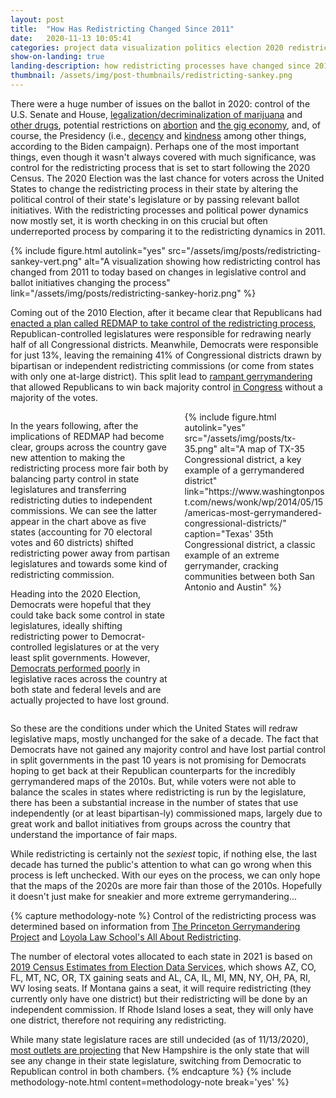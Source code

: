 ```yaml
---
layout: post
title:  "How Has Redistricting Changed Since 2011"
date:   2020-11-13 10:05:41
categories: project data visualization politics election 2020 redistricting
show-on-landing: true
landing-description: how redistricting processes have changed since 2011
thumbnail: /assets/img/post-thumbnails/redistricting-sankey.png
---
```


There were a huge number of issues on the ballot in 2020: control of the U.S. Senate and House, [legalization/decriminalization of marijuana](https://www.cnn.com/2020/11/04/politics/marijuana-legalization-2020-states/index.html) and [other drugs](https://www.cnn.com/2020/11/09/politics/oregon-decriminalize-drugs-trnd/index.html), potential restrictions on [abortion](https://www.wwltv.com/article/news/politics/elections/what-amendment-1-no-right-to-abortion-means-for-louisiana/289-9ecde885-a475-45eb-af23-20649034fd7d) and [the gig economy](https://thehill.com/opinion/technology/525114-prop-22-just-passed-in-california-now-what), and, of course, the Presidency (i.e., [decency](https://twitter.com/drbiden/status/1321192200584220674) and [kindness](https://twitter.com/DrBiden/status/1321836527123599362) among other things, according to the Biden campaign). Perhaps one of the most important things, even though it wasn't always covered with much significance, was control for the redistricting process that is set to start following the 2020 Census. The 2020 Election was the last chance for voters across the United States to change the redistricting process in their state by altering the political control of their state's legislature or by passing relevant ballot initiatives. With the redistricting processes and political power dynamics now mostly set, it is worth checking in on this crucial but often underreported process by comparing it to the redistricting dynamics in 2011.

{% include figure.html autolink="yes" src="/assets/img/posts/redistricting-sankey-vert.png" alt="A visualization showing how redistricting control has changed from 2011 to today based on changes in legislative control and ballot initiatives changing the process" link="/assets/img/posts/redistricting-sankey-horiz.png" %}

Coming out of the 2010 Election, after it became clear that Republicans had [enacted a plan called REDMAP to take control of the redistricting process](https://www.npr.org/2020/09/23/916290633/redmap-update), Republican-controlled legislatures were responsible for redrawing nearly half of all Congressional districts. Meanwhile, Democrats were responsible for just 13%, leaving the remaining 41% of Congressional districts drawn by bipartisan or independent redistricting commissions (or come from states with only one at-large district). This split lead to [rampant gerrymandering](https://www.wbur.org/hereandnow/2016/07/19/gerrymandering-republicans-redmap) that allowed Republicans to win back majority control [in Congress](https://en.wikipedia.org/wiki/2012_United_States_House_of_Representatives_elections) without a majority of the votes.

<div class="columns two">
    <div class="column">
        <p>In the years following, after the implications of REDMAP had become clear, groups across the country gave new attention to making the redistricting process more fair both by balancing party control in state legislatures and transferring redistricting duties to independent commissions. We can see the latter appear in the chart above as five states (accounting for 70 electoral votes and 60 districts) shifted redistricting power away from partisan legislatures and towards some kind of redistricting commission.</p>
        <p>Heading into the 2020 Election, Democrats were hopeful that they could take back some control in state legislatures, ideally shifting redistricting power to Democrat-controlled legislatures or at the very least split governments. However, <a href="https://www.nytimes.com/2020/11/04/us/election-state-house-legislature-governors.html">Democrats performed poorly</a> in legislative races across the country at both state and federal levels and are actually projected to have lost ground.</p></div>
    <div class="column">
        {% include figure.html autolink="yes" src="/assets/img/posts/tx-35.png" alt="A map of TX-35 Congressional district, a key example of a gerrymandered district" link="https://www.washingtonpost.com/news/wonk/wp/2014/05/15/americas-most-gerrymandered-congressional-districts/" caption="Texas' 35th Congressional district, a classic example of an extreme gerrymander, cracking communities between both San Antonio and Austin" %}
    </div>
</div>

So these are the conditions under which the United States will redraw legislative maps, mostly unchanged for the sake of a decade. The fact that Democrats have not gained any majority control and have lost partial control in split governments in the past 10 years is not promising for Democrats hoping to get back at their Republican counterparts for the incredibly gerrymandered maps of the 2010s. But, while voters were not able to balance the scales in states where redistricting is run by the legislature, there has been a substantial increase in the number of states that use independently (or at least bipartisan-ly) commissioned maps, largely due to great work and ballot initiatives from groups across the country that understand the importance of fair maps.

While redistricting is certainly not the *sexiest* topic, if nothing else, the last decade has turned the public's attention to what can go wrong when this process is left unchecked. With our eyes on the process, we can only hope that the maps of the 2020s are more fair than those of the 2010s. Hopefully it doesn't just make for sneakier and more extreme gerrymandering...

{% capture methodology-note %}
Control of the redistricting process was determined based on information from <a href="https://gerrymander.princeton.edu/">The Princeton Gerrymandering Project</a> and <a href="https://redistricting.lls.edu/index.php">Loyola Law School's All About Redistricting</a>. 

The number of electoral votes allocated to each state in 2021 is based on <a href="https://www.electiondataservices.com/wp-content/uploads/2019/12/NR_Appor19wTablesMaps.pdf#page=3">2019 Census Estimates from Election Data Services</a>, which shows AZ, CO, FL, MT, NC, OR, TX gaining seats and AL, CA, IL, MI, MN, NY, OH, PA, RI, WV losing seats. If Montana gains a seat, it will require redistricting (they currently only have one district) but their redistricting will be done by an independent commission. If Rhode Island loses a seat, they will only have one district, therefore not requiring any redistricting.

While many state legislature races are still undecided (as of 11/13/2020), <a href="https://www.nhpr.org/post/new-hampshire-s-was-only-state-legislature-changed-parties-2020-election">most outlets are projecting</a> that New Hampshire is the only state that will see any change in their state legislature, switching from Democratic to Republican control in both chambers.
{% endcapture %}
{% include methodology-note.html content=methodology-note break='yes' %}


